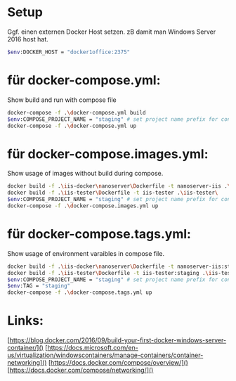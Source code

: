 # Setup
Ggf. einen externen Docker Host setzen. zB damit man Windows Server 2016 host hat.
```bash
$env:DOCKER_HOST = "docker1office:2375"
```

# für docker-compose.yml:
Show build and run with compose file
```bash
docker-compose -f .\docker-compose.yml build
$env:COMPOSE_PROJECT_NAME = "staging" # set project name prefix for containers
docker-compose -f .\docker-compose.yml up
```

# für docker-compose.images.yml:
Show usage of images without build during compose.
```bash
docker build -f .\iis-docker\nanoserver\Dockerfile -t nanoserver-iis .\iis-docker\nanoserver\
docker build -f .\iis-tester\Dockerfile -t iis-tester .\iis-tester\
$env:COMPOSE_PROJECT_NAME = "staging" # set project name prefix for containers
docker-compose -f .\docker-compose.images.yml up
```
# für docker-compose.tags.yml:
Show usage of environment varaibles in compose file.
```bash
docker build -f .\iis-docker\nanoserver\Dockerfile -t nanoserver-iis:staging .\iis-docker\nanoserver\
docker build -f .\iis-tester\Dockerfile -t iis-tester:staging .\iis-tester\
$env:COMPOSE_PROJECT_NAME = "staging" # set project name prefix for containers
$env:TAG = "staging"
docker-compose -f .\docker-compose.tags.yml up
```

# Links:
[https://blog.docker.com/2016/09/build-your-first-docker-windows-server-container/]()
[https://docs.microsoft.com/en-us/virtualization/windowscontainers/manage-containers/container-networking]()
[https://docs.docker.com/compose/overview/]()
[https://docs.docker.com/compose/networking/]()